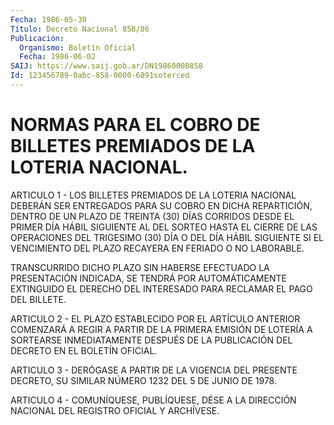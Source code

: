 ```yaml
---
Fecha: 1986-05-30
Título: Decreto Nacional 858/86
Publicación:
  Organismo: Boletín Oficial
  Fecha: 1986-06-02
SAIJ: https://www.saij.gob.ar/DN19860000858
Id: 123456789-0abc-858-0000-6891soterced
---
```

# NORMAS PARA EL COBRO DE BILLETES PREMIADOS DE LA LOTERIA NACIONAL.

<a id="1"></a>
ARTICULO  1  -  LOS  BILLETES PREMIADOS DE LA LOTERIA NACIONAL DEBERÁN SER ENTREGADOS PARA  SU  COBRO EN DICHA REPARTICIÓN, DENTRO DE  UN  PLAZO DE TREINTA (30) DÍAS CORRIDOS  DESDE  EL  PRIMER  DÍA HÁBIL SIGUIENTE  AL  DEL  SORTEO HASTA EL CIERRE DE LAS OPERACIONES DEL TRIGESIMO (30) DÍA O DEL  DÍA HÁBIL SIGUIENTE SI EL VENCIMIENTO DEL PLAZO RECAYERA EN FERIADO O NO LABORABLE.

TRANSCURRIDO  DICHO PLAZO SIN HABERSE  EFECTUADO  LA  PRESENTACIÓN INDICADA, SE TENDRÁ  POR  AUTOMÁTICAMENTE EXTINGUIDO EL DERECHO DEL INTERESADO PARA RECLAMAR EL PAGO DEL BILLETE.

<a id="2"></a>
ARTICULO  2  -  EL  PLAZO ESTABLECIDO POR EL ARTÍCULO ANTERIOR COMENZARÁ A REGIR A PARTIR  DE  LA  PRIMERA  EMISIÓN  DE  LOTERÍA A SORTEARSE  INMEDIATAMENTE DESPUÉS DE LA PUBLICACIÓN DEL DECRETO  EN EL BOLETÍN OFICIAL.

<a id="3"></a>
ARTICULO  3  -  DERÓGASE  A PARTIR DE LA VIGENCIA DEL PRESENTE DECRETO,  SU  SIMILAR NÚMERO 1232  DEL  5  DE  JUNIO  DE  1978.

<a id="4"></a>
ARTICULO  4  -  COMUNÍQUESE,  PUBLÍQUESE,  DÉSE A LA DIRECCIÓN NACIONAL DEL REGISTRO OFICIAL Y ARCHÍVESE.